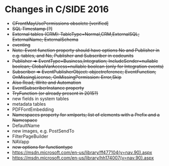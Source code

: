 # Changes in C/SIDE 2016

- ~~CFrontMayUsePermissions obsolete [verified]~~
- ~~SQL Timestamp [?]~~
- ~~External tables (CRM): TableType=Normal,CRM,ExternalSQL; ExternalName; ExternalSchema~~
- ~~eventing~~
- ~~Note: Event function property should have options No and Publisher in e.g. tables, and No, Publisher and Subscriber in codeunits~~
- ~~Publisher => EventType=Business,Integration; IncludeSender=nullable boolean; GlobalVarAccess=nullable boolean (only for Integration events)~~
- ~~Subscriber => EventPublisherObject: objectreference; EventFunction; OnMissingLicense, OnMissingPermission: Error,Skip~~
- ~~Also Read, Write and Automation~~  
- ~~EventSubscriberInstance property~~ 
- ~~TryFunction (or already present in 2015?)~~
- new fields in system tables
- metadata tables
- PDFFontEmbedding
- ~~Namespaces property for xmlports; list of elements with a Prefix and a Namespace~~
- DefaultName
- new images, e.g. PostSendTo
- FilterPageBuilder
- NAVapp
- ~~new options for functiontype~~
- https://msdn.microsoft.com/en-us/library/ff477104(v=nav.90).aspx
- https://msdn.microsoft.com/en-us/library/hh174007(v=nav.90).aspx

